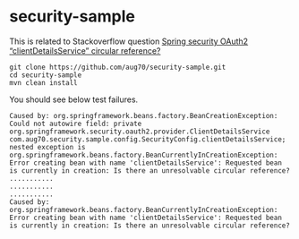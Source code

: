 # security-sample

This is related to Stackoverflow question 
[Spring security OAuth2 “clientDetailsService” circular reference?](http://stackoverflow.com/questions/29069121/spring-security-oauth2-clientdetailsservice-circular-reference?noredirect=1#comment46435461_29069121)


```
git clone https://github.com/aug70/security-sample.git
cd security-sample
mvn clean install
```



You should see below test failures.


```
Caused by: org.springframework.beans.factory.BeanCreationException: Could not autowire field: private org.springframework.security.oauth2.provider.ClientDetailsService com.aug70.security.sample.config.SecurityConfig.clientDetailsService; nested exception is org.springframework.beans.factory.BeanCurrentlyInCreationException: Error creating bean with name 'clientDetailsService': Requested bean is currently in creation: Is there an unresolvable circular reference?
...........
...........
...........
Caused by: org.springframework.beans.factory.BeanCurrentlyInCreationException: Error creating bean with name 'clientDetailsService': Requested bean is currently in creation: Is there an unresolvable circular reference?
```